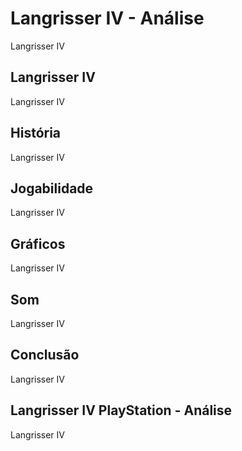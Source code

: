 ---
---

# Langrisser IV - Análise

Langrisser IV

## Langrisser IV

Langrisser IV

## História

Langrisser IV

## Jogabilidade

Langrisser IV

## Gráficos

Langrisser IV

## Som

Langrisser IV

## Conclusão

Langrisser IV

## Langrisser IV PlayStation - Análise

Langrisser IV
